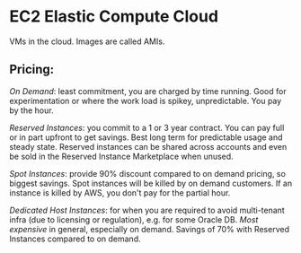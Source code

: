 # EC2 Elastic Compute Cloud

VMs in the cloud. Images are called AMIs.

## Pricing:

_On Demand_: least commitment, you are charged by time running. Good for experimentation or where the work load is spikey, unpredictable. You pay by the hour.

_Reserved Instances_: you commit to a 1 or 3 year contract. You can pay full or in part upfront to get savings.
Best long term for predictable usage and steady state.
Reserved instances can be shared across accounts and even be sold in the Reserved Instance Marketplace when unused.

_Spot Instances_: provide 90% discount compared to on demand pricing, so biggest savings. Spot instances will be killed by on demand customers. If an instance is killed by AWS, you don't pay for the partial hour.

_Dedicated Host Instances_: for when you are required to avoid multi-tenant infra (due to licensing or regulation), e.g. for some Oracle DB.
_Most expensive_ in general, especially on demand. Savings of 70% with Reserved Instances compared to on demand.
